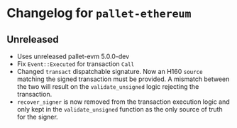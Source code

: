 # Changelog for `pallet-ethereum`

## Unreleased

* Uses unreleased pallet-evm 5.0.0-dev
* Fix `Event::Executed` for transaction `Call`
* Changed `transact` dispatchable signature. Now an H160 `source` matching the signed transaction must be provided. A mismatch between the two will result on the `validate_unsigned` logic rejecting the transaction.
* `recover_signer` is now removed from the transaction execution logic and only kept in the `validate_unsigned` function as the only source of truth for the signer.